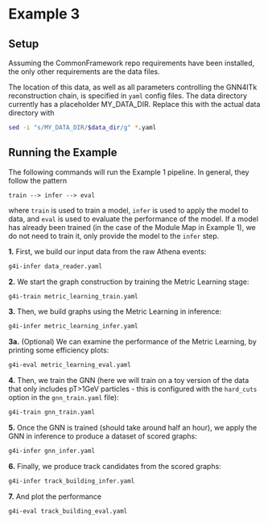 # Example 3

## Setup

Assuming the CommonFramework repo requirements have been installed, the only other requirements are the data files. 

<!-- TODO: Add TrackML data instructions -->

The location of this data, as well as all parameters controlling the GNN4ITk reconstruction chain, is specified in `yaml` config files. The data directory currently has a placeholder MY_DATA_DIR. Replace this with the actual data directory with
```bash
sed -i "s/MY_DATA_DIR/$data_dir/g" *.yaml
```

## Running the Example

The following commands will run the Example 1 pipeline. In general, they follow the pattern
```
train --> infer --> eval
``` 
where `train` is used to train a model, `infer` is used to apply the model to data, and `eval` is used to evaluate the performance of the model. If a model has already been trained (in the case of the Module Map in Example 1), we do not need to train it, only provide the model to the `infer` step.

**1.** First, we build our input data from the raw Athena events:
```bash
g4i-infer data_reader.yaml
```

**2.** We start the graph construction by training the Metric Learning stage:
```bash
g4i-train metric_learning_train.yaml
``` 

**3.** Then, we build graphs using the Metric Learning in inference:
```bash
g4i-infer metric_learning_infer.yaml
```

**3a.** (Optional) We can examine the performance of the Metric Learning, by printing some efficiency plots:
```bash
g4i-eval metric_learning_eval.yaml
```

**4.** Then, we train the GNN (here we will train on a toy version of the data that only includes pT>1GeV particles - this is configured with the `hard_cuts` option in the `gnn_train.yaml` file):
```bash
g4i-train gnn_train.yaml
```

**5.** Once the GNN is trained (should take around half an hour), we apply the GNN in inference to produce a dataset of scored graphs:
```bash
g4i-infer gnn_infer.yaml
```

**6.** Finally, we produce track candidates from the scored graphs:
```bash
g4i-infer track_building_infer.yaml
```

**7.** And plot the performance
```bash
g4i-eval track_building_eval.yaml
```
